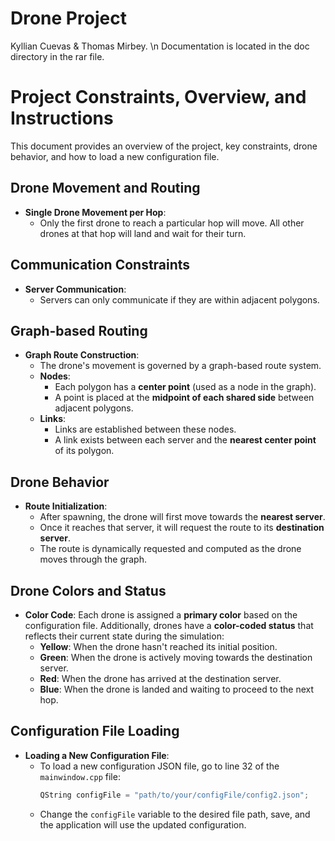 # Drone Project
Kyllian Cuevas & Thomas Mirbey. \n
Documentation is located in the doc directory in the rar file.
# Project Constraints, Overview, and Instructions

This document provides an overview of the project, key constraints, drone behavior, and how to load a new configuration file.

## Drone Movement and Routing
- **Single Drone Movement per Hop**: 
  - Only the first drone to reach a particular hop will move. All other drones at that hop will land and wait for their turn.

## Communication Constraints
- **Server Communication**: 
  - Servers can only communicate if they are within adjacent polygons.

## Graph-based Routing
- **Graph Route Construction**: 
  - The drone's movement is governed by a graph-based route system.
  - **Nodes**:
    - Each polygon has a **center point** (used as a node in the graph).
    - A point is placed at the **midpoint of each shared side** between adjacent polygons.
  - **Links**:
    - Links are established between these nodes.
    - A link exists between each server and the **nearest center point** of its polygon.

## Drone Behavior
- **Route Initialization**: 
  - After spawning, the drone will first move towards the **nearest server**.
  - Once it reaches that server, it will request the route to its **destination server**.
  - The route is dynamically requested and computed as the drone moves through the graph.

## Drone Colors and Status
- **Color Code**:
  Each drone is assigned a **primary color** based on the configuration file. Additionally, drones have a **color-coded status** that reflects their current state during the simulation:
  - **Yellow**: When the drone hasn't reached its initial position.
  - **Green**: When the drone is actively moving towards the destination server.
  - **Red**: When the drone has arrived at the destination server.
  - **Blue**: When the drone is landed and waiting to proceed to the next hop.

## Configuration File Loading
- **Loading a New Configuration File**:
  - To load a new configuration JSON file, go to line 32 of the `mainwindow.cpp` file:
    ```cpp
    QString configFile = "path/to/your/configFile/config2.json";
    ```
  - Change the `configFile` variable to the desired file path, save, and the application will use the updated configuration.
